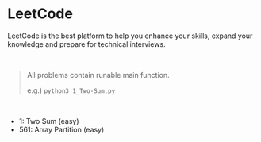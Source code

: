 # LeetCode

LeetCode is the best platform to help you enhance your skills, expand your knowledge and prepare for technical interviews.

<br/>

> All problems contain runable main function.
>
> e.g.) `python3 1_Two-Sum.py`

<br/>

- 1: Two Sum (easy)
- 561: Array Partition (easy)
